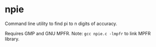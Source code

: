 # npie
Command line utility to find pi to n digits of accuracy.

Requires GMP and GNU MPFR.
Note: ```gcc npie.c -lmpfr``` to link MPFR library.
